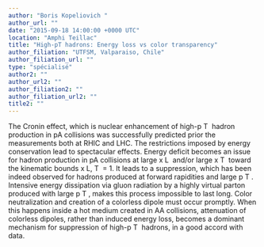 ```yaml
---
author: "Boris Kopeliovich "
author_url: ""
date: "2015-09-18 14:00:00 +0000 UTC"
location: "Amphi Teillac"
title: "High-pT hadrons: Energy loss vs color transparency"
author_filiation: "UTFSM, Valparaiso, Chile"
author_filiation_url: ""
type: "spécialisé"
author2: ""
author_url2: ""
author_filiation2: ""
author_filiation_url2: ""
title2: ""
---
```

The Cronin effect, which is nuclear enhancement of high-p
T
 hadron production in pA collisions was successfully predicted prior the measurements both at RHIC and LHC. The restrictions imposed by energy conservation lead to spectacular effects. Energy deficit becomes an issue for hadron production in pA collisions at large x
L
 and/or large x
T
 toward the kinematic bounds x
L, T
 = 1. It leads to a suppression, which has been indeed observed for hadrons produced at forward rapidities and large p
T
. Intensive energy dissipation via gluon radiation by a highly virtual parton produced with large p
T
, makes this process impossible to last long. Color neutralization and creation of a colorless dipole must occur promptly. When this happens inside a hot medium created in AA collisions, attenuation of colorless dipoles, rather than induced energy loss, becomes a dominant mechanism for suppression of high-p
T
 hadrons, in a good accord with data.
